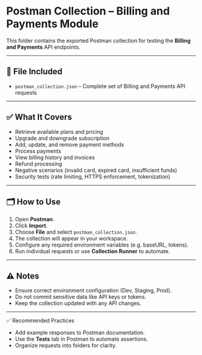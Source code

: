 # Postman Collection – Billing and Payments Module

This folder contains the exported Postman collection for testing the **Billing and Payments** API endpoints.

---

## 📌 File Included
- `postman_collection.json` – Complete set of Billing and Payments API requests

---

## ✅ What It Covers
- Retrieve available plans and pricing
- Upgrade and downgrade subscription
- Add, update, and remove payment methods
- Process payments
- View billing history and invoices
- Refund processing
- Negative scenarios (invalid card, expired card, insufficient funds)
- Security tests (rate limiting, HTTPS enforcement, tokenization)

---

## 🗂️ How to Use
1. Open **Postman**.
2. Click **Import**.
3. Choose **File** and select `postman_collection.json`.
4. The collection will appear in your workspace.
5. Configure any required environment variables (e.g. baseURL, tokens).
6. Run individual requests or use **Collection Runner** to automate.

---

## ⚠️ Notes
- Ensure correct environment configuration (Dev, Staging, Prod).
- Do not commit sensitive data like API keys or tokens.
- Keep the collection updated with any API changes.

---

✅ Recommended Practices
- Add example responses to Postman documentation.
- Use the **Tests** tab in Postman to automate assertions.
- Organize requests into folders for clarity.